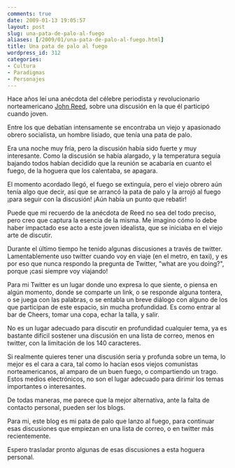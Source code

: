 ```yaml
---
comments: true
date: 2009-01-13 19:05:57
layout: post
slug: una-pata-de-palo-al-fuego
aliases: [/2009/01/una-pata-de-palo-al-fuego.html]
title: Una pata de palo al fuego
wordpress_id: 312
categories:
- Cultura
- Paradigmas
- Personajes
---
```


Hace años leí una anécdota del célebre periodista y revolucionario norteamericano [John Reed](http://www.marxists.org/espanol/reed/biografia.htm), sobre una discusión en la que él participó cuando joven.

Entre los que debatían intensamente se encontraba un viejo y apasionado obrero socialista, un hombre lisiado, que tenía una pata de palo.

Era una noche muy fría, pero la discusión había sido fuerte y muy interesante. Como la discusión se había alargado, y la temperatura seguía bajando todos habían decidido que la reunión se acabaría en cuanto el fuego, de la hoguera que los calentaba, se apagara.

El momento acordado llegó, el fuego se extinguía, pero el viejo obrero aún tenía algo que decir, así que se arrancó la pata de palo y la arrojó al fuego ¡para seguir con la discusión! ¡Aún había un punto que rebatir!

Puede que mi recuerdo de la anécdota de Reed no sea del todo preciso, pero creo que captura la esencia de la misma. Me imagino cómo lo debe haber impactado ese acto a este joven idealista, que se iniciaba en el viejo arte de discutir.

Durante el último tiempo he tenido algunas discusiones a través de twitter. Lamentablemente uso twitter cuando voy en viaje (en el metro, en taxi), y es por eso que nunca respondo la pregunta de Twitter, "what are you doing?", porque ¡casi siempre voy viajando!

Para mi Twitter es un lugar donde uno expresa lo que siente, o piensa en algún momento, donde se comparte un link, o se responde alguna tontera, o se juega con las palabras, o se entabla un breve diálogo con alguno de los que participan de este espacio, sin mucha profundidad. Es como entrar al bar de Cheers, tomar una copa, echar la talla, y salir.

No es un lugar adecuado para discutir en profundidad cualquier tema, ya es bastante difícil sostener una discusión en una lista de correo, menos en twitter, con la limitación de los 140 caracteres.

Si realmente quieres tener una discusión seria y profunda sobre un tema, lo mejor es el cara a cara, tal como lo hacían esos viejos comunistas norteamericanos, al amparo de un buen fuego, o compartiendo un trago. Estos medios electrónicos, no son el lugar adecuado para dirimir los temas importantes o interesantes.

De todas maneras, me parece que la mejor alternativa, ante la falta de contacto personal, pueden ser los blogs.

Para mi, este blog es mi pata de palo que lanzo al fuego, para continuar esas discusiones que empiezan en una lista de correo, o en twitter más recientemente.

Espero trasladar pronto algunas de esas discusiones a esta hoguera personal.




